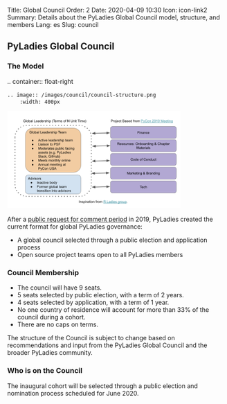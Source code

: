 Title: Global Council
Order: 2
Date: 2020-04-09 10:30
Icon: icon-link2
Summary: Details about the PyLadies Global Council model, structure, and members
Lang: es
Slug: council

## PyLadies Global Council

### The Model

.. container:: float-right

    .. image:: /images/council/council-structure.png
        :width: 400px

<div class="float-right container">
  <img src="/images/council/council-structure.png"
     alt="PyLadies governance structure" width="400px" />
</div>

After a [public request for comment period](https://github.com/pyladies/global-organizing/issues/11) in 2019, PyLadies created the current format for global PyLadies governance:

- A global council selected through a public election and application process
- Open source project teams open to all PyLadies members

### Council Membership

- The council will have 9 seats.
- 5 seats selected by public election, with a term of 2 years.
- 4 seats selected by application, with a term of 1 year.
- No one country of residence will account for more than 33% of the council during a cohort.
- There are no caps on terms.

The structure of the Council is subject to change based on recommendations and input from the PyLadies Global Council and the broader PyLadies community.

### Who is on the Council

The inaugural cohort will be selected through a public election and nomination process scheduled for June 2020.
